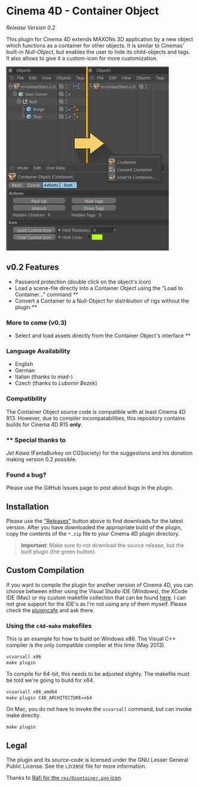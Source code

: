 # Cinema 4D - Container Object

*Release Version 0.2*

This plugin for Cinema 4D extends MAXONs 3D application by a new object which functions as a container for other objects. It is similar to Cinemas' built-in *Null-Object*, but enables the user to hide its child-objects and tags. It also allows to give it a custom-icon for more customization.

![OM Preview](image.png)

## v0.2 Features

- Password protection (double click on the object's icon)
- Load a scene-file directly into a Container Object using the "Load to Container..." command **
- Convert a Container to a Null-Object for distribution of rigs without the plugin **

### More to come (v0.3)

- Select and load assets directly from the Container Object's interface **

### Language Availability

- English
- German
- Italian (thanks to *mad-*)
- Czech (thanks to *Lubomir Bezek*)

### Compatibility

The Container Object source code is compatible with at least Cinema 4D R13.
However, due to compiler incompatabilities, this repository contains builds
for Cinema 4D R15 **only**.

### \*\* Special thanks to

*Jet Kawa* (FantaBurkey on CGSociety) for the suggestions and his donation making version 0.2 possible.

### Found a bug?

Please use the GitHub Issues page to post about bugs in the plugin.

## Installation

Please use the ["Releases"](https://github.com/NiklasRosenstein/c4dpl-container-object/releases/) button above to find downloads for the latest version. After you have downloaded the appropriate build of the plugin, copy the contents of the `*.zip` file to your Cinema 4D plugin directory.

> **Important**: Make sure to not download the source release, but the built plugin (the green button).

## Custom Compilation

If you want to compile the plugin for another version of Cinema 4D, you can choose between either using the Visual Studio IDE (Windows), the XCode IDE (Mac) or my custom makefile collection that can be found [here][1]. I can not give support for the IDE's as I'm not using any of them myself. Please check the [plugincafe][3] and ask there.

### Using the `c4d-make` makefiles

This is an example for how to build on Windows x86. The Visual C++ compiler is the only compatible compiler at this time (May 2013).

    vcvarsall x86
    make plugin

To compile for 64-bit, this needs to be adjusted slighty. The makefile must be told we're going to build for x64.

    vcvarsall x86_amd64
    make plugin C4D_ARCHITECTURE=x64

On Mac, you do not have to invoke the `vcvarsall` command, but can invoke make directly.

    make plugin

## Legal

The plugin and its source-code is licensed under the GNU Lesser General Public License. See the `LICENSE` file for more information.

Thanks to [Rafi for the `res/Ocontainer.png` icon](http://www.graphicsfuel.com/2010/11/cardboard-box-psd-icon).


  [1]: https://github.com/NiklasRosenstein/c4d-make
  [3]: http://plugincafe.com/forum

